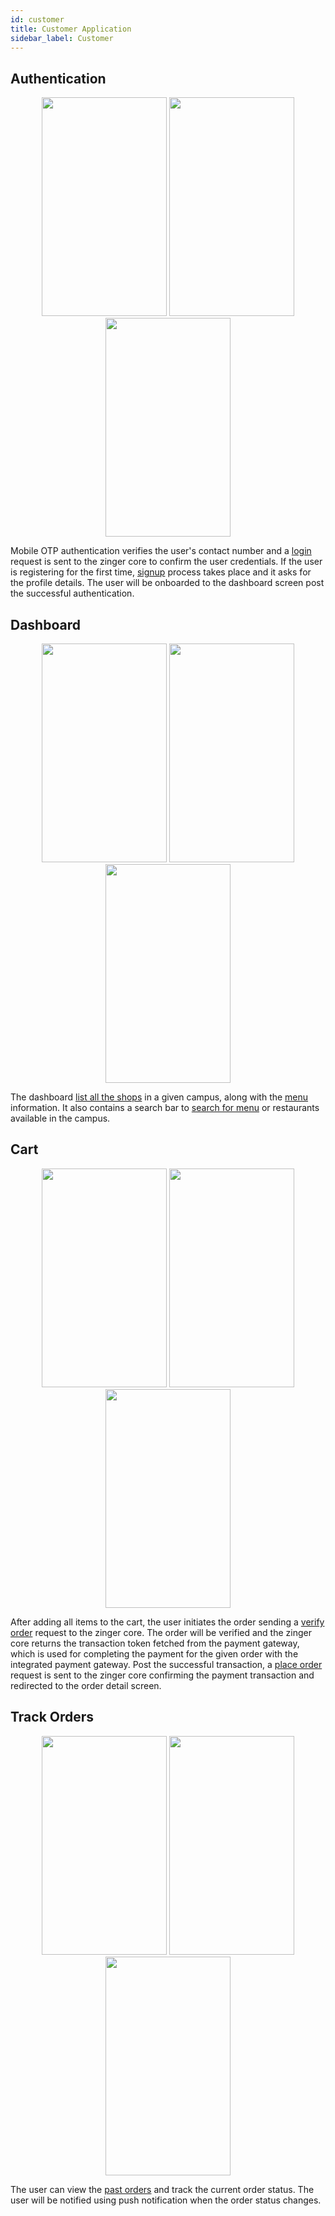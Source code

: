 ```yaml
---
id: customer
title: Customer Application
sidebar_label: Customer
---
```

## Authentication

<div style="text-align:center; width:100%">
    <img src="/img/customer/LoginMockup.jpg" width=200 height=350>
    <img src="/img/customer/OtpMockup.jpg" width=200 height=350>
    <img src="/img/customer/SignupMockup.jpg" width=200 height=350>
</div>

Mobile OTP authentication verifies the user's contact number and a [login](https://documenter.getpostman.com/view/6369926/Szmb6KVo?version=latest#6cfdc342-eeeb-4758-a58e-d272c6554347) request is sent to the zinger core to confirm the user credentials. 
If the user is registering for the first time, [signup](https://documenter.getpostman.com/view/6369926/Szmb6KVo?version=latest#2d556c9f-67fd-4478-9b0d-b0ff18c4700b) process takes place and it asks for the profile details. 
The user will be onboarded to the dashboard screen post the successful authentication.

## Dashboard

<div style="text-align:center; width:100%">
    <img src="/img/customer/HomeMockup.jpg" width=200 height=350>
    <img src="/img/customer/MenuMockup.jpg" width=200 height=350>
    <img src="/img/customer/SearchMockup.jpg" width=200 height=350>
</div>

The dashboard [list all the shops](https://documenter.getpostman.com/view/6369926/Szmb6KVo?version=latest#0f1549f4-6542-4e25-9e0a-f6a12a982149) in a given campus, along with the [menu](https://documenter.getpostman.com/view/6369926/Szmb6KVo?version=latest#074585ad-5d73-444c-98a3-757451af0d23) information.
It also contains a search bar to [search for menu](https://documenter.getpostman.com/view/6369926/Szmb6KVo?version=latest#52136339-8e61-47c5-88ca-468add07cc31) or restaurants available in the campus. 

## Cart

<div style="text-align:center; width:100%">
    <img src="/img/customer/CartMockup.jpg" width=200 height=350>
    <img src="/img/customer/PaymentMockup.jpg" width=200 height=350>
    <img src="/img/customer/OrderSuccessMockup.jpg" width=200 height=350>
</div>

After adding all items to the cart, the user initiates the order sending a [verify order](https://documenter.getpostman.com/view/6369926/Szmb6KVo?version=latest#0d5c3879-a67d-42c9-94b5-86a3c44e6fb6) request to the zinger core. 
The order will be verified and the zinger core returns the transaction token fetched from the payment gateway, which is used for completing the payment for the given order with the integrated payment gateway.
Post the successful transaction, a [place order](https://documenter.getpostman.com/view/6369926/Szmb6KVo?version=latest#0be4745c-0a48-4542-ba4e-ed319244672f) request is sent to the zinger core confirming the payment transaction and redirected to the order detail screen.

## Track Orders

<div style="text-align:center; width:100%">
    <img src="/img/customer/OrdersMockup.jpg" width=200 height=350>
    <img src="/img/customer/OrderDetailMockup.jpg" width=200 height=350>
    <img src="/img/customer/RateOrderMockup.jpg" width=200 height=350>
</div>

The user can view the [past orders](https://documenter.getpostman.com/view/6369926/Szmb6KVo?version=latest#f841dc8b-7326-4080-9479-b0f6ad6103d1) and track the current order status.
The user will be notified using push notification when the order status changes.  


